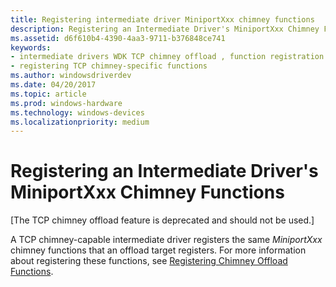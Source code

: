 ```yaml
---
title: Registering intermediate driver MiniportXxx chimney functions
description: Registering an Intermediate Driver's MiniportXxx Chimney Functions
ms.assetid: d6f610b4-4390-4aa3-9711-b376848ce741
keywords:
- intermediate drivers WDK TCP chimney offload , function registration
- registering TCP chimney-specific functions
ms.author: windowsdriverdev
ms.date: 04/20/2017
ms.topic: article
ms.prod: windows-hardware
ms.technology: windows-devices
ms.localizationpriority: medium
---
```


# Registering an Intermediate Driver's MiniportXxx Chimney Functions


\[The TCP chimney offload feature is deprecated and should not be used.\]

A TCP chimney-capable intermediate driver registers the same *MiniportXxx* chimney functions that an offload target registers. For more information about registering these functions, see [Registering Chimney Offload Functions](registering-chimney-offload-functions.md).

 

 





